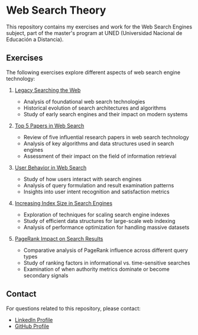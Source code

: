 # Web Search Theory

This repository contains my exercises and work for the Web Search Engines subject, part of the master's program at UNED (Universidad Nacional de Educación a Distancia).

## Exercises

The following exercises explore different aspects of web search engine technology:

1. [Legacy Searching the Web](01_legacy_searching_the_web_paper.pdf)
   - Analysis of foundational web search technologies
   - Historical evolution of search architectures and algorithms
   - Study of early search engines and their impact on modern systems

2. [Top 5 Papers in Web Search](02_top5_papers_web_search.pdf)
   - Review of five influential research papers in web search technology
   - Analysis of key algorithms and data structures used in search engines
   - Assessment of their impact on the field of information retrieval

3. [User Behavior in Web Search](03_user_behavior_in_web_search.pdf)
   - Study of how users interact with search engines
   - Analysis of query formulation and result examination patterns
   - Insights into user intent recognition and satisfaction metrics

4. [Increasing Index Size in Search Engines](04_increasing_index_size_in_search_engine.pdf)
   - Exploration of techniques for scaling search engine indexes
   - Study of efficient data structures for large-scale web indexing
   - Analysis of performance optimization for handling massive datasets

5. [PageRank Impact on Search Results](05_pagerank_impact_search.pdf)
   - Comparative analysis of PageRank influence across different query types
   - Study of ranking factors in informational vs. time-sensitive searches
   - Examination of when authority metrics dominate or become secondary signals

## Contact

For questions related to this repository, please contact:
- [LinkedIn Profile](https://www.linkedin.com/in/alvaro-francisco-gil/)
- [GitHub Profile](https://github.com/alvaro-francisco-gil) 